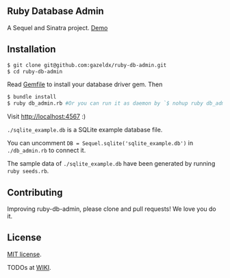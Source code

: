 ## Ruby Database Admin
A Sequel and Sinatra project. [Demo](http://ruby-db-admin.coding.io/)

## Installation
~~~bash
$ git clone git@github.com:gazeldx/ruby-db-admin.git
$ cd ruby-db-admin
~~~

Read [Gemfile](./Gemfile) to install your database driver gem. Then
~~~bash
$ bundle install
$ ruby db_admin.rb #Or you can run it as daemon by `$ nohup ruby db_admin.rb &`
~~~
Visit [http://localhost:4567](http://localhost:4567/) :)

`./sqlite_example.db` is a SQLite example database file.

You can uncomment `DB = Sequel.sqlite('sqlite_example.db')` in `./db_admin.rb` to connect it.

The sample data of `./sqlite_example.db` have been generated by running `ruby seeds.rb`.

## Contributing

Improving ruby-db-admin, please clone and pull requests! We love you do it.

## License

[MIT license](http://www.opensource.org/licenses/MIT).

TODOs at [WIKI](https://github.com/gazeldx/ruby-db-admin/wiki).